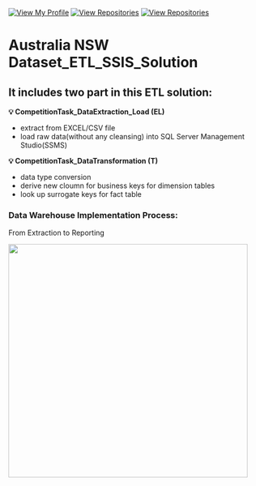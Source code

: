 [![View My Profile](https://img.shields.io/badge/View-My_Profile-green?logo=GitHub)](https://github.com/jiaqiyu1)
[![View Repositories](https://img.shields.io/badge/View-My_Portfolio-red?logo=GitHub)](https://github.com/jiaqiyu1/Portfolio_Guide)
[![View Repositories](https://img.shields.io/badge/View-My_Repositories-blue?logo=GitHub)](https://github.com/jiaqiyu1?tab=repositories)



# Australia NSW Dataset_ETL_SSIS_Solution

##  It includes two part in this ETL solution:
**💡 CompetitionTask_DataExtraction_Load (EL)**
  * extract from EXCEL/CSV file 
  * load raw data(without any cleansing) into SQL Server Management Studio(SSMS)
 
**💡 CompetitionTask_DataTransformation (T)**
  * data type conversion 
  * derive new cloumn for business keys for dimension tables
  * look up surrogate keys for fact table


### Data Warehouse Implementation Process: 
From Extraction to Reporting 

<img src="https://github.com/jiaqiyu1/Property_Analysis/assets/84236678/6016f5a3-dd36-4736-a249-a73a9690ac02" width="472" height="461">


